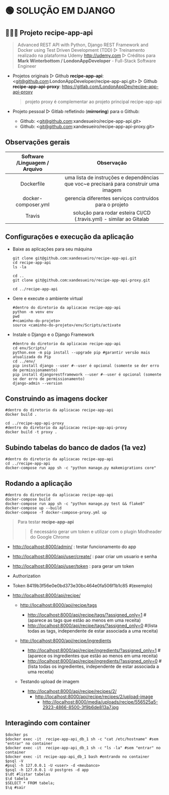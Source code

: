 # 🟢 SOLUÇÃO EM DJANGO

## 🍪🥂🥩 Projeto recipe-app-api

  > Advanced REST API with Python, Django REST Framework and Docker using Test Driven Development (TDD)
  ▷ Treinamento realizado na plataforma Udemy <http://udemy.com>
  ▷ Créditos para **Mark Winterbottom / LondonAppDeveloper** - Full-Stack Software Engineer

- Projetos originais
▷ Github **recipe-app-api**: <git@github.com:LondonAppDeveloper/recipe-app-api.git>
▷ Github **recipe-app-api-proxy**: <https://gitlab.com/LondonAppDev/recipe-app-api-proxy>
  > projeto proxy é complementar ao projeto principal recipe-app-api

- Projeto pessoal
▷ Gitlab refletindo (**mirroring**) para o Github:
  - Github: <git@github.com:xandesueiro/recipe-app-api.git>
  - Github: <git@github.com:xandesueiro/recipe-app-api-proxy.git>

## Observações gerais

| Software /Linguagem / Arquivo  | Observação  |
| :---------------: |:---------------:|
| Dockerfile      | uma lista de instruções e dependências que voc~e precisará para construir uma imagem |
| docker-composer.yml   | gerencia diferentes serviços contruídos para o projeto  |
| Travis   | solução para rodar esteira CI/CD (.travis.yml) - similar ao Gitalab  |

## Configurações e execução da aplicação

- Baixe as aplicações para seu máquina

  ```shell
  git clone git@github.com:xandesueiro/recipe-app-api.git
  cd recipe-app-api
  ls -la

  cd ..
  git clone git@github.com:xandesueiro/recipe-app-api-proxy.git

  cd ../recipe-app-api

  ```

- Gere e execute o ambiente virtual

  ```shell
  #dentro do diretorio da aplicacao recipe-app-api
  python -m venv env
  pwd
  #<caminho-do-projeto>
  source <caminho-do-projeto>/env/Scripts/activate
  ```

- Instale o Django e o Django Framework

  ```shell
  #dentro do diretorio da aplicacao recipe-app-api
  cd env/Scripts/
  python.exe -m pip install --upgrade pip #garantir versão mais atualizada do Pip
  cd ../env/
  pip install django --user #--user é opcional (somente se der erro de permissionamento)
  pip install djangorestframework --user #--user é opcional (somente se der erro de permissionamento)
  django-admin --version
  ```

## Construindo as imagens docker

  ```shell
  #dentro do diretorio da aplicacao recipe-app-api
  docker build .

  cd ../recipe-app-api-proxy
  #dentro do diretorio da aplicacao recipe-app-api-proxy
  docker build -t proxy .
  ```

## Subindo tabelas do banco de dados (1a vez)

  ```shell
  #dentro do diretorio da aplicacao recipe-app-api
  cd ../recipe-app-api
  docker-compose run app sh -c "python manage.py makemigrations core"
  ```

## Rodando a aplicação

  ```shell
  #dentro do diretorio da aplicacao recipe-app-api
  docker-compose build
  docker-compose run app sh -c "python manage.py test && flake8"
  docker-compose up --build
  docker-compose -f docker-compose-proxy.yml up
  ```

  > Para testar **recipe-app-api**
  >> É necessário gerar um token e utilizar com o plugin Modheader do Google Chrome

- <http://localhost:8000/admin/> : testar funcionamento do app
- <http://localhost:8000/api/user/create/> : paar criar um usuario e senha
- <http://localhost:8000/api/user/token> : para gerar um token
- Authorization
- Token 8419b3f56e0e0bd373e30bc464e0fa506f1b1c85 #(exemplo)

- <http://localhost:8000/api/recipe/>

  - <http://localhost:8000/api/recipe/tags>
    - <http://localhost:8000/api/recipe/tags/?assigned_only=1> #(aparece as tags que estão ao menos em uma receita)
    - <http://localhost:8000/api/recipe/tags/?assigned_only=0> #(lista todas as tags, independente de estar associada a uma receita)

  - <http://localhost:8000/api/recipe/ingredients>
    - <http://localhost:8000/api/recipe/ingredients/?assigned_only=1> #(aparece os ingredientes que estão ao menos em uma receita)
    - <http://localhost:8000/api/recipe/ingredients/?assigned_only=0> #(lista todas os ingredientes, independente de estar associada a uma receita)

  - Testando upload de imagem
    - <http://localhost:8000/api/recipe/recipes/2/>
      - <http://localhost:8000/api/recipe/recipes/2/upload-image>
        - <http://localhost:8000/media/uploads/recipe/556525a5-2923-4866-8500-3f9b6de813a7.jpg>

## Interagindo com  container

  ```shell
  $docker ps
  $docker exec -it  recipe-app-api_db_1 sh -c "cat /etc/hostname" #sem "entrar" no container
  $docker exec -it  recipe-app-api_db_1 sh -c "ls -la" #sem "entrar" no container
  $docker exec -it recipe-app-api_db_1 bash #entrando no container
  $psql -V
  #psql -h 127.0.0.1 -U <user> -d <meubanco>
  $psql -h 127.0.0.1 -U postgres -d app
  $\dt #listar tabelas
  $\d tabela
  $SELECT * FROM tabela;
  $\q #sair
  ```
